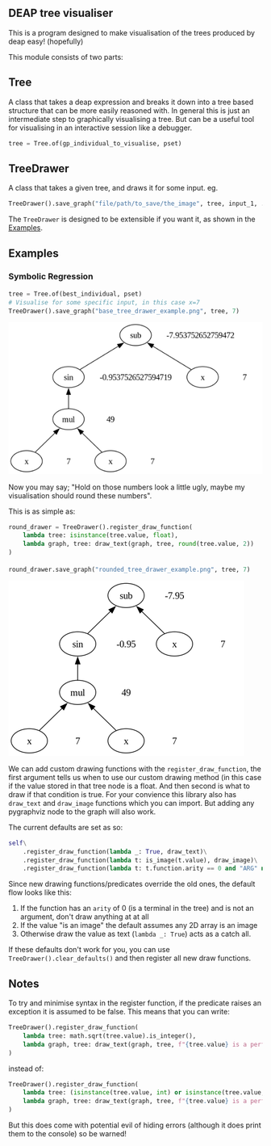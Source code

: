 ## DEAP tree visualiser
This is a program designed to make visualisation of the trees produced by deap easy! (hopefully)

This module consists of two parts:
## Tree
A class that takes a deap expression and breaks it down into a tree based structure that can be more easily reasoned with. In general this is just an intermediate step to graphically visualising a tree. But can be a useful tool for visualising in an interactive session like a debugger.
```python
tree = Tree.of(gp_individual_to_visualise, pset)
```
## TreeDrawer
A class that takes a given tree, and draws it for some input. eg.
```python
TreeDrawer().save_graph("file/path/to_save/the_image", tree, input_1, ..., input_n)
```
The `TreeDrawer` is designed to be extensible if you want it, as shown in the [Examples](##examples).

## Examples
### Symbolic Regression
```python
tree = Tree.of(best_individual, pset)
# Visualise for some specific input, in this case x=7
TreeDrawer().save_graph("base_tree_drawer_example.png", tree, 7)
```
![drawing symbolic regression without any changes, for the input 7](./examples/base_tree_drawer_example.png)

Now you may say; "Hold on those numbers look a little ugly, maybe my visualisation should round these numbers".

This is as simple as:
```python
round_drawer = TreeDrawer().register_draw_function(
    lambda tree: isinstance(tree.value, float),
    lambda graph, tree: draw_text(graph, tree, round(tree.value, 2))
)

round_drawer.save_graph("rounded_tree_drawer_example.png", tree, 7)
```
![drawing symbolic regression with rounding, for the input 7](./examples/rounded_tree_drawer_example.png)

We can add custom drawing functions with the `register_draw_function`, the first argument tells us when to use our custom drawing method (in this case if the value stored in that tree node is a float. And then second is what to draw if that condition is true. For your convience this library also has `draw_text` and `draw_image` functions which you can import. But adding any pygraphviz node to the graph will also work.

The current defaults are set as so:
```python
self\
    .register_draw_function(lambda _: True, draw_text)\
    .register_draw_function(lambda t: is_image(t.value), draw_image)\
    .register_draw_function(lambda t: t.function.arity == 0 and "ARG" not in t.function.name, lambda *_: None)
```
Since new drawing functions/predicates override the old ones, the default flow looks like this:
1. If the function has an `arity` of 0 (is a terminal in the tree) and is not an argument, don't draw anything at at all
2. If the value "is an image" the default assumes any 2D array is an image
3. Otherwise draw the value as text (`lambda _: True`) acts as a catch all.

If these defaults don't work for you, you can use `TreeDrawer().clear_defaults()` and then register all new draw functions.

## Notes
To try and minimise syntax in the register function, if the predicate raises an exception it is assumed to be false. This means that you can write: 
```python
TreeDrawer().register_draw_function(
    lambda tree: math.sqrt(tree.value).is_integer(),
    lambda graph, tree: draw_text(graph, tree, f"{tree.value} is a perfect square!")
)
```
instead of:
```python
TreeDrawer().register_draw_function(
    lambda tree: (isinstance(tree.value, int) or isinstance(tree.value, float) and math.sqrt(tree.value).is_integer(),
    lambda graph, tree: draw_text(graph, tree, f"{tree.value} is a perfect square!")
)
```
But this does come with potential evil of hiding errors (although it does print them to the console) so be warned!
